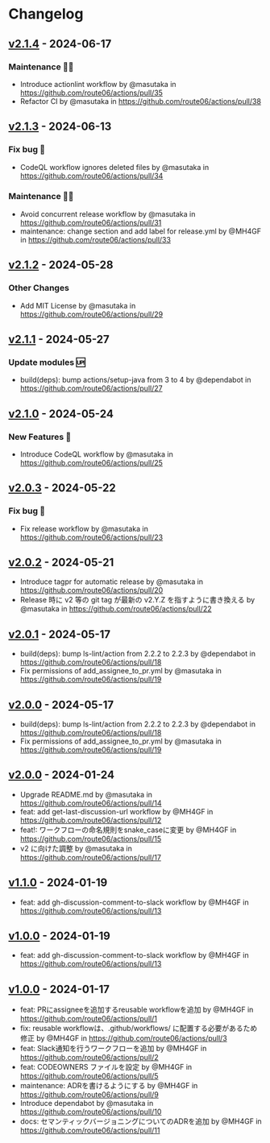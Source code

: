 # Changelog

## [v2.1.4](https://github.com/route06/actions/compare/v2.1.3...v2.1.4) - 2024-06-17
### Maintenance :technologist:
- Introduce actionlint workflow by @masutaka in https://github.com/route06/actions/pull/35
- Refactor CI by @masutaka in https://github.com/route06/actions/pull/38

## [v2.1.3](https://github.com/route06/actions/compare/v2.1.2...v2.1.3) - 2024-06-13
### Fix bug :bug:
- CodeQL workflow ignores deleted files by @masutaka in https://github.com/route06/actions/pull/34
### Maintenance :technologist:
- Avoid concurrent release workflow by @masutaka in https://github.com/route06/actions/pull/31
- maintenance: change section and add label for release.yml by @MH4GF in https://github.com/route06/actions/pull/33

## [v2.1.2](https://github.com/route06/actions/compare/v2.1.1...v2.1.2) - 2024-05-28
### Other Changes
- Add MIT License by @masutaka in https://github.com/route06/actions/pull/29

## [v2.1.1](https://github.com/route06/actions/compare/v2.1.0...v2.1.1) - 2024-05-27
### Update modules :up:
- build(deps): bump actions/setup-java from 3 to 4 by @dependabot in https://github.com/route06/actions/pull/27

## [v2.1.0](https://github.com/route06/actions/compare/v2.0.3...v2.1.0) - 2024-05-24
### New Features :tada:
- Introduce CodeQL workflow by @masutaka in https://github.com/route06/actions/pull/25

## [v2.0.3](https://github.com/route06/actions/compare/v2.0.2...v2.0.3) - 2024-05-22
### Fix bug :bug:
- Fix release workflow by @masutaka in https://github.com/route06/actions/pull/23

## [v2.0.2](https://github.com/route06/actions/compare/v2.0.1...v2.0.2) - 2024-05-21
- Introduce tagpr for automatic release by @masutaka in https://github.com/route06/actions/pull/20
- Release 時に v2 等の git tag が最新の v2.Y.Z を指すように書き換える by @masutaka in https://github.com/route06/actions/pull/22

## [v2.0.1](https://github.com/route06/actions/compare/v2.0.0...v2.0.1) - 2024-05-17
- build(deps): bump ls-lint/action from 2.2.2 to 2.2.3 by @dependabot in https://github.com/route06/actions/pull/18
- Fix permissions of add_assignee_to_pr.yml by @masutaka in https://github.com/route06/actions/pull/19

## [v2.0.0](https://github.com/route06/actions/compare/v2.0.0...v2) - 2024-05-17
- build(deps): bump ls-lint/action from 2.2.2 to 2.2.3 by @dependabot in https://github.com/route06/actions/pull/18
- Fix permissions of add_assignee_to_pr.yml by @masutaka in https://github.com/route06/actions/pull/19

## [v2.0.0](https://github.com/route06/actions/compare/v1...v2.0.0) - 2024-01-24
- Upgrade README.md by @masutaka in https://github.com/route06/actions/pull/14
- feat: add get-last-discussion-url workflow by @MH4GF in https://github.com/route06/actions/pull/12
- feat!: ワークフローの命名規則をsnake_caseに変更 by @MH4GF in https://github.com/route06/actions/pull/15
- v2 に向けた調整 by @masutaka in https://github.com/route06/actions/pull/17

## [v1.1.0](https://github.com/route06/actions/compare/v1.0.0...v1.1.0) - 2024-01-19
- feat: add gh-discussion-comment-to-slack workflow by @MH4GF in https://github.com/route06/actions/pull/13

## [v1.0.0](https://github.com/route06/actions/compare/v1.0.0...v1) - 2024-01-19
- feat: add gh-discussion-comment-to-slack workflow by @MH4GF in https://github.com/route06/actions/pull/13

## [v1.0.0](https://github.com/route06/actions/commits/v1.0.0) - 2024-01-17
- feat: PRにassigneeを追加するreusable workflowを追加 by @MH4GF in https://github.com/route06/actions/pull/1
- fix: reusable workflowは、.github/workflows/ に配置する必要があるため修正 by @MH4GF in https://github.com/route06/actions/pull/3
- feat: Slack通知を行うワークフローを追加 by @MH4GF in https://github.com/route06/actions/pull/2
- feat: CODEOWNERS ファイルを設定 by @MH4GF in https://github.com/route06/actions/pull/5
- maintenance: ADRを書けるようにする by @MH4GF in https://github.com/route06/actions/pull/9
- Introduce dependabot by @masutaka in https://github.com/route06/actions/pull/10
- docs: セマンティックバージョニングについてのADRを追加 by @MH4GF in https://github.com/route06/actions/pull/11
